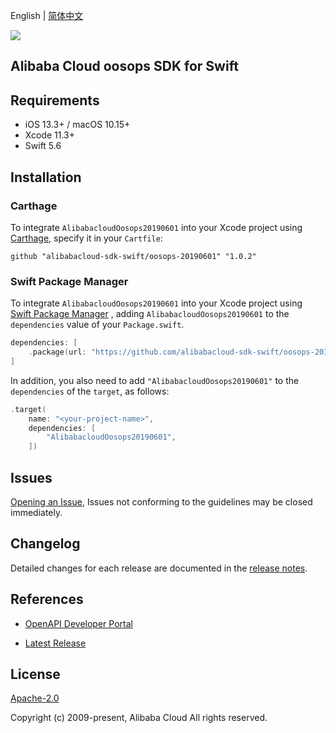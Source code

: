 English | [简体中文](README-CN.md)

![](https://aliyunsdk-pages.alicdn.com/icons/AlibabaCloud.svg)

## Alibaba Cloud oosops SDK for Swift

## Requirements

- iOS 13.3+ / macOS 10.15+
- Xcode 11.3+
- Swift 5.6

## Installation

### Carthage

To integrate `AlibabacloudOosops20190601` into your Xcode project using [Carthage](https://github.com/Carthage/Carthage), specify it in your `Cartfile`:

```ogdl
github "alibabacloud-sdk-swift/oosops-20190601" "1.0.2"
```

### Swift Package Manager

To integrate `AlibabacloudOosops20190601` into your Xcode project using [Swift Package Manager](https://swift.org/package-manager/) , adding `AlibabacloudOosops20190601` to the `dependencies` value of your `Package.swift`.

```swift
dependencies: [
    .package(url: "https://github.com/alibabacloud-sdk-swift/oosops-20190601.git", from: "1.0.2")
]
```

In addition, you also need to add `"AlibabacloudOosops20190601"` to the `dependencies` of the `target`, as follows:

```swift
.target(
    name: "<your-project-name>",
    dependencies: [
        "AlibabacloudOosops20190601",
    ])
```

## Issues

[Opening an Issue](https://github.com/alibabacloud-sdk-swift/oosops-20190601/issues/new), Issues not conforming to the guidelines may be closed immediately.

## Changelog

Detailed changes for each release are documented in the [release notes](./ChangeLog.txt).

## References

* [OpenAPI Developer Portal](https://next.api.alibabacloud.com/home)
- [Latest Release](https://github.com/alibabacloud-sdk-swift/oosops-20190601)

## License

[Apache-2.0](http://www.apache.org/licenses/LICENSE-2.0)

Copyright (c) 2009-present, Alibaba Cloud All rights reserved.
